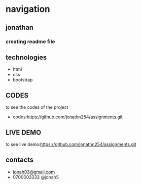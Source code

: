 # navigation
## jonathan
### creating readme file
## technologies
* html
* css
* bootstrap
## CODES
to see the codes of the project
* codes:https://github.com/jonathn254/assignments.git
## LIVE DEMO
to see live demo:https://github.com/jonathn254/assignments.git
## contacts
* jonah03@gmail.com
* 0700003333
@jonah5
